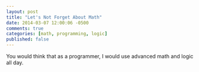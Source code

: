 ```yaml
---
layout: post
title: "Let's Not Forget About Math"
date: 2014-03-07 12:00:06 -0500
comments: true
categories: [math, programming, logic]
published: false
---
```


You would think that as a programmer, I would use advanced math and logic all day.  
